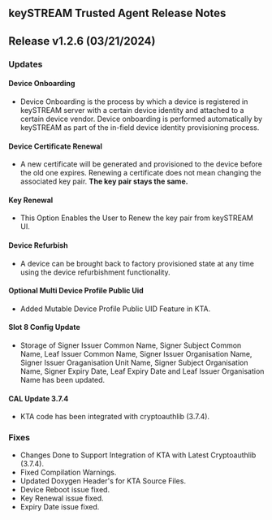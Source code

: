## keySTREAM Trusted Agent Release Notes

## Release v1.2.6 (03/21/2024)

### Updates

#### Device Onboarding  
- Device Onboarding is the process by which a device is registered in keySTREAM server with a certain device identity and attached to a certain device vendor. Device onboarding is performed automatically by keySTREAM as part of the in-field device identity provisioning process.

#### Device Certificate Renewal
- A new certificate will be generated and provisioned to the device before the old one expires. Renewing a certificate does not mean changing the associated key pair. **The key pair stays the same.**

#### Key Renewal
- This Option Enables the User to Renew the key pair from keySTREAM UI.

#### Device Refurbish 
- A device can be brought back to factory provisioned state at any time using the device refurbishment functionality.

#### Optional Multi Device Profile Public Uid 
- Added Mutable Device Profile Public UID Feature in KTA.

#### Slot 8 Config Update
- Storage of Signer Issuer Common Name, Signer Subject Common Name, Leaf Issuer Common Name, Signer Issuer Organisation Name, Signer Issuer Oraganisation Unit Name, Signer Subject Organisation Name, Signer Expiry Date, Leaf Expiry Date and Leaf Issuer Organisation Name has been updated.

#### CAL Update 3.7.4
- KTA code has been integrated with cryptoauthlib (3.7.4).

### Fixes
- Changes Done to Support Integration of KTA with Latest Cryptoauthlib (3.7.4).
- Fixed Compilation Warnings. 
- Updated Doxygen Header's for KTA Source Files.
- Device Reboot issue fixed.
- Key Renewal issue fixed.
- Expiry Date issue fixed.